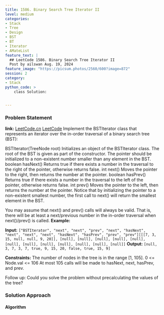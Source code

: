 ```yaml
---
title: 1586. Binary Search Tree Iterator II
level: medium
categories:
- Stack
- Tree
- Design
- BST
- BT
- Iterator
- AMateList
feature_text: |
  ## LeetCode 1586. Binary Search Tree Iterator II
  Post by ailswan Aug. 19, 2024
feature_image: "https://picsum.photos/2560/600?image=872"
session: 2
category:
- Stack
python_code: >
    class Solution:
   

---
```


### Problem Statement
**link:**
[LeetCode.cn](https://leetcode.cn/problems/binary-search-tree-iterator-ii/)
[LeetCode](https://leetcode.com/problems/binary-search-tree-iterator-ii/)
Implement the BSTIterator class that represents an iterator over the in-order traversal of a binary search tree (BST):

BSTIterator(TreeNode root) Initializes an object of the BSTIterator class. The root of the BST is given as part of the constructor. The pointer should be initialized to a non-existent number smaller than any element in the BST.
boolean hasNext() Returns true if there exists a number in the traversal to the right of the pointer, otherwise returns false.
int next() Moves the pointer to the right, then returns the number at the pointer.
boolean hasPrev() Returns true if there exists a number in the traversal to the left of the pointer, otherwise returns false.
int prev() Moves the pointer to the left, then returns the number at the pointer.
Notice that by initializing the pointer to a non-existent smallest number, the first call to next() will return the smallest element in the BST.

You may assume that next() and prev() calls will always be valid. That is, there will be at least a next/previous number in the in-order traversal when next()/prev() is called.
**Example:**

**Input:** `["BSTIterator", "next", "next", "prev", "next", "hasNext", "next", "next", "next", "hasNext", "hasPrev", "prev", "prev"][[[7, 3, 15, null, null, 9, 20]], [null], [null], [null], [null], [null], [null], [null], [null], [null], [null], [null], [null]]`
**Output:** `[null, 3, 7, 3, 7, true, 9, 15, 20, false, true, 15, 9]`

**Constraints:**
The number of nodes in the tree is in the range [1, 105].
0 <= Node.val <= 106
At most 105 calls will be made to hasNext, next, hasPrev, and prev.
 

Follow up: Could you solve the problem without precalculating the values of the tree?

### Solution Approach
 
#### Algorithm
 